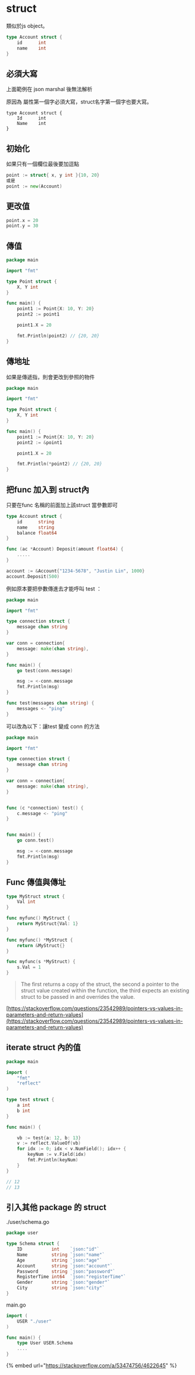 # struct

類似於js object。

```go
type Account struct {
    id      int
    name    int
}
```

## 必須大寫

上面範例在 json marshal 後無法解析

原因為 屬性第一個字必須大寫，struct名字第一個字也要大寫。

```
type Account struct {
    Id      int
    Name    int
}
```

## 初始化

如果只有一個欄位最後要加逗點

```go
point := struct{ x, y int }{10, 20}
或是
point := new(Account)
```

## 更改值

```go
point.x = 20
point.y = 30
```

## 傳值

```go
package main

import "fmt"

type Point struct {
    X, Y int
}

func main() {
    point1 := Point{X: 10, Y: 20}
    point2 := point1

    point1.X = 20

    fmt.Println(point2) // {20, 20}
}
```

## 傳地址

如果是傳遞指，則會更改到參照的物件

```go
package main

import "fmt"

type Point struct {
    X, Y int
}

func main() {
    point1 := Point{X: 10, Y: 20}
    point2 := &point1

    point1.X = 20

    fmt.Println(*point2) // {20, 20}
}
```

## 把func 加入到 struct內

只要在func 名稱的前面加上該struct 當參數即可

```go
type Account struct {
    id      string
    name    string
    balance float64
}

func (ac *Account) Deposit(amount float64) {
    .....
}

account := &Account{"1234-5678", "Justin Lin", 1000}
account.Deposit(500)
```

例如原本要把參數傳進去才能呼叫 test ：

```go
package main

import "fmt"

type connection struct {
	message chan string
}

var conn = connection{
	message: make(chan string),
}

func main() {
	go test(conn.message)

	msg := <-conn.message
	fmt.Println(msg)
}

func test(messages chan string) {
	messages <- "ping"
}
```

可以改為以下：讓test 變成 conn 的方法

```go
package main

import "fmt"

type connection struct {
	message chan string
}

var conn = connection{
	message: make(chan string),
}


func (c *connection) test() {
	c.message <- "ping"
}


func main() {
	go conn.test()

	msg := <-conn.message
	fmt.Println(msg)
}

```

## Func 傳值與傳址

```go
type MyStruct struct {
    Val int
}

func myfunc() MyStruct {
    return MyStruct{Val: 1}
}

func myfunc() *MyStruct {
    return &MyStruct{}
}

func myfunc(s *MyStruct) {
    s.Val = 1
}
```

> The first returns a copy of the struct, the second a pointer to the struct value created within the function, the third expects an existing struct to be passed in and overrides the value.

[https://stackoverflow.com/questions/23542989/pointers-vs-values-in-parameters-and-return-values](https://stackoverflow.com/questions/23542989/pointers-vs-values-in-parameters-and-return-values)

## iterate struct 內的值

```go
package main

import (
	"fmt"
	"reflect"
)

type test struct {
	a int
	b int
}

func main() {

	vb := test{a: 12, b: 13}
	v := reflect.ValueOf(vb)
	for idx := 0; idx < v.NumField(); idx++ {
		keyNum := v.Field(idx)
		fmt.Println(keyNum)
	}
}

// 12
// 13
```

## 引入其他 package 的 struct

./user/schema.go

```go
package user

type Schema struct {
	ID           int    `json:"id"`
	Name         string `json:"name"`
	Age          string `json:"age"`
	Account      string `json:"account"`
	Password     string `json:"password"`
	RegisterTime int64  `json:"registerTime"`
	Gender       string `json:"gender"`
	City         string `json:"city"`
}
```

main.go

```go
import (
	USER "./user"
)

func main() {
	type User USER.Schema
	....
}	
```

{% embed url="https://stackoverflow.com/a/53474756/4622645" %}

